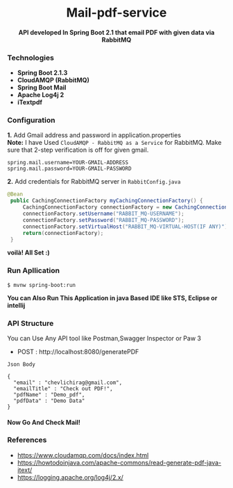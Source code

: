 <div align="center">
  
# Mail-pdf-service
#### API developed In Spring Boot 2.1 that email PDF with given data via RabbitMQ 

</div>

### Technologies
    
 * **Spring Boot 2.1.3**
 * **CloudAMQP (RabbitMQ)**
 * **Spring Boot Mail**
 * **Apache Log4j 2**
 * **iTextpdf**

### Configuration

  **1.** Add Gmail address and password in application.properties </br>
        **Note:** I have Used `CloudAMQP - RabbitMQ as a Service` for RabbitMQ. Make sure that 2-step verification is off for given gmail.
  
   ```
   spring.mail.username=YOUR-GMAIL-ADDRESS
   spring.mail.password=YOUR-GMAIL-PASSWORD   
   ```
  **2.** Add credentials for RabbitMQ server in `RabbitConfig.java` 
  
   ```java
   @Bean
	public CachingConnectionFactory myCachingConnectionFactory() {
		CachingConnectionFactory connectionFactory = new CachingConnectionFactory("YOUR-RABBIT_MQ-HOST-URL");
		connectionFactory.setUsername("RABBIT_MQ-USERNAME");
		connectionFactory.setPassword("RABBIT_MQ-PASSWORD");
		connectionFactory.setVirtualHost("RABBIT_MQ-VIRTUAL-HOST(IF ANY)");
		return(connectionFactory);
	}
   ```
   
   **voilà! All Set :)** 
   
 ### Run Apllication
 
  ```
  $ mvnw spring-boot:run
  ```
  
  **You can Also Run This Application in java Based IDE like STS, Eclipse or intellij**
  
  ### API Structure
  
   You can Use Any API tool like Postman,Swagger Inspector or Paw 3
   
   * POST : http://localhost:8080/generatePDF
   
    Json Body
     
    {
	  "email" : "chevlichirag@gmail.com",
	  "emailTitle" : "Check out PDF!",
	  "pdfName" : "Demo_pdf",
	  "pdfData" : "Demo Data" 
    } 
    
    
 #### Now Go And Check Mail!
 
 
 ### References
 
  * https://www.cloudamqp.com/docs/index.html
  * https://howtodoinjava.com/apache-commons/read-generate-pdf-java-itext/
  * https://logging.apache.org/log4j/2.x/
  
   
   
  
    
  
 
    
  
   
   
   
   
   
   
   
   
   
   
   
   
   
   
   
  


